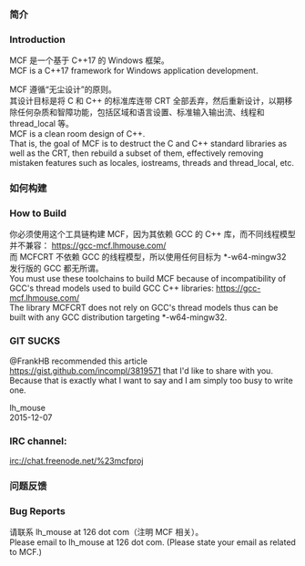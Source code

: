 ### 简介
### Introduction

MCF 是一个基于 C++17 的 Windows 框架。  
MCF is a C++17 framework for Windows application development.  

MCF 遵循“无尘设计”的原则。  
其设计目标是将 C 和 C++ 的标准库连带 CRT 全部丢弃，然后重新设计，以期移除任何杂质和智障功能，包括区域和语言设置、标准输入输出流、线程和 thread_local 等。  
MCF is a clean room design of C++.  
That is, the goal of MCF is to destruct the C and C++ standard libraries as well as the CRT, then rebuild a subset of them, effectively removing mistaken features such as locales, iostreams, threads and thread_local, etc.  

### 如何构建
### How to Build

你必须使用这个工具链构建 MCF，因为其依赖 GCC 的 C++ 库，而不同线程模型并不兼容： https://gcc-mcf.lhmouse.com/  
而 MCFCRT 不依赖 GCC 的线程模型，所以使用任何目标为 *-w64-mingw32 发行版的 GCC 都无所谓。  
You must use these toolchains to build MCF because of incompatibility of GCC's thread models used to build GCC C++ libraries: https://gcc-mcf.lhmouse.com/  
The library MCFCRT does not rely on GCC's thread models thus can be built with any GCC distribution targeting *-w64-mingw32.  

### GIT SUCKS

@FrankHB recommended this article https://gist.github.com/incompl/3819571 that I'd like to share with you.  
Because that is exactly what I want to say and I am simply too busy to write one.  

lh_mouse  
2015-12-07  

### IRC channel:

<irc://chat.freenode.net/%23mcfproj>

### 问题反馈
### Bug Reports

请联系 lh_mouse at 126 dot com（注明 MCF 相关）。  
Please email to lh_mouse at 126 dot com. (Please state your email as related to MCF.)  
